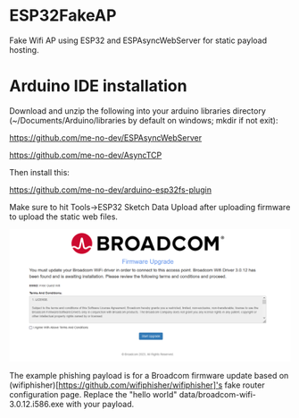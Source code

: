 # ESP32FakeAP
Fake Wifi AP using ESP32 and ESPAsyncWebServer for static payload hosting. 

# Arduino IDE installation

Download and unzip the following into your arduino libraries directory (~/Documents/Arduino/libraries by default on windows; mkdir if not exit):

https://github.com/me-no-dev/ESPAsyncWebServer

https://github.com/me-no-dev/AsyncTCP

Then install this:

https://github.com/me-no-dev/arduino-esp32fs-plugin

Make sure to hit Tools->ESP32 Sketch Data Upload after uploading firmware to upload the static web files.

![phishing example](https://github.com/TheKevinWang/ESP32FakeAP/raw/main/FakeAP/FakeAPExample.png)

The example phishing payload is for a Broadcom firmware update based on (wifiphisher)[https://github.com/wifiphisher/wifiphisher]'s fake router configuration page. Replace the "hello world" data/broadcom-wifi-3.0.12.i586.exe with your payload.


